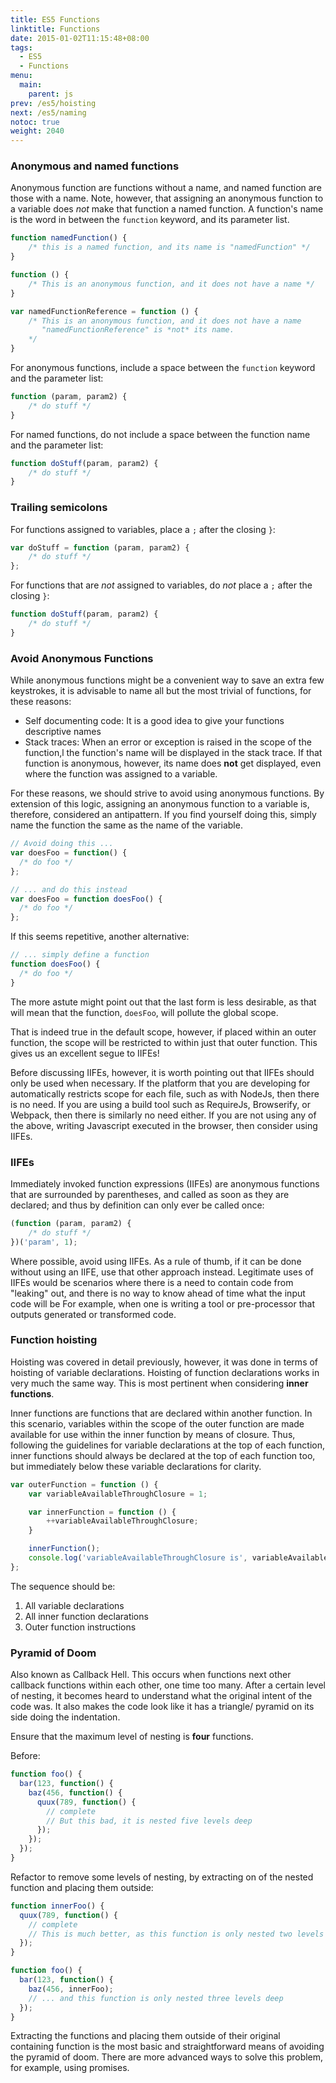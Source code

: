 ```yaml
---
title: ES5 Functions
linktitle: Functions
date: 2015-01-02T11:15:48+08:00
tags:
  - ES5
  - Functions
menu:
  main:
    parent: js
prev: /es5/hoisting
next: /es5/naming
notoc: true
weight: 2040
---
```


### Anonymous and named functions

Anonymous function are functions without a name,
and named function are those with a name.
Note, however, that assigning an anonymous function to a variable
does *not* make that function a named function.
A function's name is the word in between the `function` keyword, and its parameter list.

```javascript
function namedFunction() {
	/* this is a named function, and its name is "namedFunction" */
}
```

```javascript
function () {
	/* This is an anonymous function, and it does not have a name */
}
```

```javascript
var namedFunctionReference = function () {
	/* This is an anonymous function, and it does not have a name
	   "namedFunctionReference" is *not* its name.
	*/
}
```

For anonymous functions, include a space between the `function` keyword and the parameter list:

```javascript
function (param, param2) {
	/* do stuff */
}
```

For named functions, do not include a space between the function name and the parameter list:

```javascript
function doStuff(param, param2) {
	/* do stuff */
}
```

### Trailing semicolons

For functions assigned to variables, place a `;` after the closing `}`:

```javascript
var doStuff = function (param, param2) {
	/* do stuff */
};
```

For functions that are *not* assigned to variables, do *not* place a `;` after the closing `}`:

```javascript
function doStuff(param, param2) {
	/* do stuff */
}
```

### Avoid Anonymous Functions

While anonymous functions might be a convenient way to save an extra few keystrokes,
it is advisable to name all but the most trivial of functions,
for these reasons:

- Self documenting code: It is a good idea to give your functions descriptive names
- Stack traces: When an error or exception is raised in the scope of the function,l
  the function's name will be displayed in the stack trace.
  If that function is anonymous, however, its name does **not** get displayed,
  even where the function was assigned to a variable.

For these reasons, we should strive to avoid using anonymous functions.
By extension of this logic, assigning an anonymous function to a variable is,
therefore, considered an antipattern.
If you find yourself doing this, simply name the function
the same as the name of the variable.

```javascript
// Avoid doing this ...
var doesFoo = function() {
  /* do foo */
};
```

```javascript
// ... and do this instead
var doesFoo = function doesFoo() {
  /* do foo */
};
```

If this seems repetitive, another alternative:


```javascript
// ... simply define a function
function doesFoo() {
  /* do foo */
}
```

The more astute might point out that the last form is less desirable,
as that will mean that the function, `doesFoo`, will pollute the global scope.

That is indeed true in the default scope, however,
if placed within an outer function,
the scope will be restricted to within just that outer function.
This gives us an excellent segue to IIFEs!

Before discussing IIFEs, however,
it is worth pointing out that IIFEs should only be used when necessary.
If the platform that you are developing for automatically restricts scope
for each file, such as with NodeJs, then there is no need.
If you are using a build tool such as RequireJs, Browserify, or Webpack,
then there is similarly no need either.
If you are not using any of the above,
writing Javascript executed in the browser,
then consider using IIFEs.

### IIFEs

Immediately invoked function expressions (IIFEs)
are anonymous functions that are surrounded by parentheses,
and called as soon as they are declared;
and thus by definition can only ever be called once:

```javascript
(function (param, param2) {
	/* do stuff */
})('param', 1);
```

Where possible, avoid using IIFEs.
As a rule of thumb, if it can be done without using an IIFE, use that other approach instead.
Legitimate uses of IIFEs would be scenarios where there is a need to contain code from "leaking" out,
and there is no way to know ahead of time what the input code will be
For example, when one is writing a tool or pre-processor that outputs generated or transformed code.

### Function hoisting

Hoisting was covered in detail previously,
however, it was done in terms of hoisting of variable declarations.
Hoisting of function declarations works in very much the same way.
This is most pertinent when considering **inner functions**.

Inner functions are functions that are declared within another function.
In this scenario, variables within the scope of the outer function
are made available for use within the inner function by means of closure.
Thus, following the guidelines for variable declarations at the top of each function,
inner functions should always be declared at the top of each function too,
but immediately below these variable declarations for clarity.

```javascript
var outerFunction = function () {
	var variableAvailableThroughClosure = 1;

	var innerFunction = function () {
		++variableAvailableThroughClosure;
	}

	innerFunction();
	console.log('variableAvailableThroughClosure is', variableAvailableThroughClosure);
};
```

The sequence should be:

1. All variable declarations
1. All inner function declarations
1. Outer function instructions

### Pyramid of Doom

Also known as Callback Hell.
This occurs when functions next other callback functions within each other,
one time too many.
After a certain level of nesting, it becomes heard to understand
what the original intent of the code was.
It also makes the code look like it has a triangle/ pyramid on its side doing the indentation.

Ensure that the maximum level of nesting is **four** functions.

Before:

```javascript
function foo() {
  bar(123, function() {
    baz(456, function() {
      quux(789, function() {
        // complete
        // But this bad, it is nested five levels deep
      });
    });
  });
}
```

Refactor to remove some levels of nesting,
by extracting on of the nested function and placing them outside:

```javascript
function innerFoo() {
  quux(789, function() {
    // complete
    // This is much better, as this function is only nested two levels deep
  });
}

function foo() {
  bar(123, function() {
    baz(456, innerFoo);
    // ... and this function is only nested three levels deep
  });
}
```

Extracting the functions and placing them outside of their original
containing function is the most basic and straightforward means
of avoiding the pyramid of doom.
There are more advanced ways to solve this problem,
for example, using promises.
